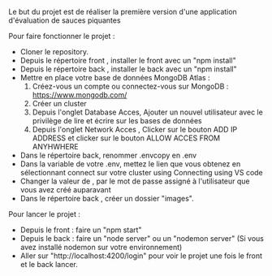 Le but du projet est de réaliser la première version d'une application d'évaluation de sauces piquantes

Pour faire fonctionner le projet : 

- Cloner le repository.
- Depuis le répertoire front , installer le front avec un "npm install"
- Depuis le répertoire back , installer le back avec un "npm install"
- Mettre en place votre base de données MongoDB Atlas : 
    1) Créez-vous un compte ou connectez-vous sur MongoDB : https://www.mongodb.com/
    2) Créer un cluster 
    3) Depuis l'onglet Database Acces, Ajouter un nouvel utilisateur avec le privilège de lire et écrire sur les bases de données
    4) Depuis l'onglet Network Acces , Clicker sur le bouton ADD IP ADDRESS et clicker sur le bouton ALLOW ACCES FROM ANYHWHERE 
- Dans le répertoire back, renommer .envcopy en .env
- Dans la variable de votre .env, mettez le lien que vous obtenez en sélectionnant connect sur votre cluster using Connecting using VS code
- Changer la valeur de <password>, par le mot de passe assigné à l'utilisateur que vous avez créé auparavant
- Dans le répertoire back , créer un dossier "images".


Pour lancer le projet :

- Depuis le front : faire un "npm start"
- Depuis le back : faire un "node server" ou un "nodemon server" (Si vous avez installé nodemon sur votre environnement)
- Aller sur "http://localhost:4200/login" pour voir le projet une fois le front et le back lancer.